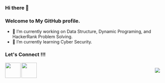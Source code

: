 ### Hi there 👋
### Welcome to My GitHub profile.


- 🔭 I’m currently working on Data Structure, Dynamic Programing, and HackerRank Problem Solving.
- 🌱 I’m currently learning Cyber Security.





### Let's Connect !!!

<a href="https://www.linkedin.com/in/mohit-kumar-73528918b/">
  <img align="left" width="50px" src="https://img.icons8.com/plasticine/2x/linkedin.png" />
</a>
<a href = "mailto: singla45567@gmail.com">
  <img align="left" width="50px" src="https://img.icons8.com/plasticine/2x/gmail.png" />
</a>
<br>
<img align="right" src="https://rushter.com/counter.svg">
